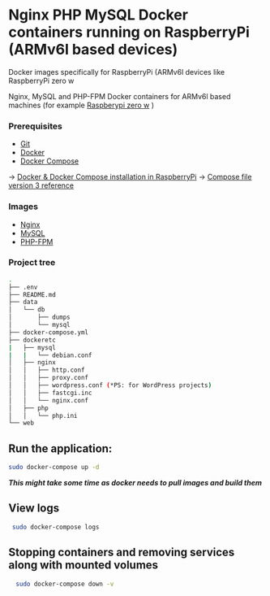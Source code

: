 # Nginx PHP MySQL Docker containers running on RaspberryPi (ARMv6l based devices)

Docker images specifically for RaspberryPi (ARMv6l devices like RaspberryPi zero w

Nginx, MySQL and PHP-FPM Docker containers for ARMv6l based machines (for example [Raspberypi zero w](https://www.raspberrypi.org/products/raspberry-pi-zero-w/) )

### Prerequisites
  * [Git](https://git-scm.com/downloads)
  * [Docker](https://docs.docker.com/engine/installation/)
  * [Docker Compose](https://docs.docker.com/compose/install/)

 -> [Docker & Docker Compose installation in RaspberryPi](https://toub.es/2017/07/13/docker-raspberry-pi-perfect-combo/#Docker-installation)
 -> [Compose file version 3 reference](https://docs.docker.com/compose/compose-file/)

### Images 
* [Nginx](https://hub.docker.com/r/alexellis2/nginx-arm/)
* [MySQL](https://hub.docker.com/r/hypriot/rpi-mysql/)
* [PHP-FPM](https://hub.docker.com/r/library/php/)

### Project tree
```sh
.
├── .env
├── README.md
├── data
│   └── db
│       ├── dumps
│       └── mysql
├── docker-compose.yml
├── dockeretc
|   ├── mysql
|   |   └── debian.conf
│   ├── nginx
│   │   ├── http.conf
│   │   ├── proxy.conf
│   │   ├── wordpress.conf (*PS: for WordPress projects)
│   │   ├── fastcgi.inc
│   │   └── nginx.conf
│   ├── php
│   │   └── php.ini
└── web
```

## Run the application:

```sh
sudo docker-compose up -d
```
***This might take some time as docker needs to pull images and build them***

## View logs
 ```sh
  sudo docker-compose logs
```

## Stopping containers and removing services along with mounted volumes
```sh
  sudo docker-compose down -v
```
